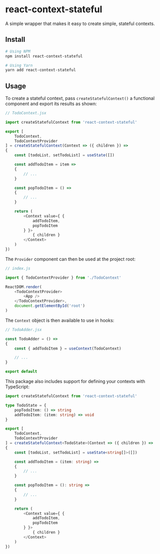 # react-context-stateful

A simple wrapper that makes it easy to create simple, stateful contexts.

## Install

```sh
# Using NPM
npm install react-context-stateful

# Using Yarn
yarn add react-context-stateful
```

## Usage

To create a stateful context, pass `createStatefulContext()` a functional
component and export its results as shown: 

```js
// TodoContext.jsx

import createStatefulContext from 'react-context-stateful'

export [
	TodoContext,
	TodoContextProvider
] = createStatefulContext(Context => ({ children }) =>
{
	const [todoList, setTodoList] = useState([])

	const addTodoItem = item =>
	{
		// ...
	}

	const popTodoItem = () =>
	{
		// ...
	}

	return (
		<Context value={ {
			addTodoItem,
			popTodoItem
		} }>
			{ children }
		</Context>
	)
})
```

The `Provider` component can then be used at the project root:

```js
// index.js

import { TodoContextProvider } from './TodoContext'

ReactDOM.render(
	<TodoContextProvider>
		<App />
	</TodoContextProvider>,
	document.getElementById('root')
)
```

The `Context` object is then available to use in hooks:

```js
// TodoAdder.jsx

const TodoAdder = () =>
{
	const { addTodoItem } = useContext(TodoContext)

	// ...
}

export default 
```

This package also includes support for defining your contexts with TypeScript:

```ts
import createStatefulContext from 'react-context-stateful'

type TodoState = {
	popTodoItem: () => string
	addTodoItem: (item: string) => void
}

export [
	TodoContext,
	TodoContextProvider
] = createStatefulContext<TodoState>(Context => ({ children }) =>
{
	const [todoList, setTodoList] = useState<string[]>([])

	const addTodoItem = (item: string) =>
	{
		// ...
	}

	const popTodoItem = (): string =>
	{
		// ...
	}

	return (
		<Context value={ {
			addTodoItem,
			popTodoItem
		} }>
			{ children }
		</Context>
	)
})
```
